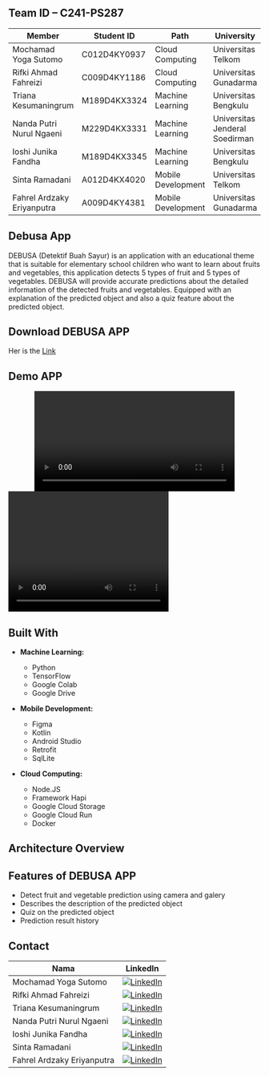 ## Team ID – C241-PS287
| Member    | Student ID    | Path    | University    |
|------------|------------|------------|------------|
| Mochamad Yoga Sutomo    | C012D4KY0937      | Cloud Computing     | Universitas Telkom     |
| Rifki Ahmad Fahreizi   | C009D4KY1186     | Cloud Computing     | Universitas Gunadarma     |
| Triana Kesumaningrum    | M189D4KX3324     | Machine Learning     | Universitas Bengkulu     |
| Nanda Putri Nurul Ngaeni    | M229D4KX3331    | Machine Learning    | Universitas Jenderal Soedirman    |
| Ioshi Junika Fandha    | M189D4KX3345    | Machine Learning    | Universitas Bengkulu    |
| Sinta Ramadani    | A012D4KX4020    | Mobile Development    | Universitas Telkom    |
| Fahrel Ardzaky Eriyanputra    | A009D4KY4381    | Mobile Development    | Universitas Gunadarma    |

## Debusa App
DEBUSA (Detektif Buah Sayur) is an application with an educational theme that is suitable for elementary school children who want to learn about fruits and vegetables, this application detects 5 types of fruit and 5 types of vegetables. DEBUSA will provide accurate predictions about the detailed information of the detected fruits and vegetables. Equipped with an explanation of the predicted object and also a quiz feature about the predicted object.

## Download DEBUSA APP
Her is the [Link](https://drive.google.com/drive/folders/18cIAinUntptxbTILp1_wKLJbnjRAgO3W?usp=drive_link)

## Demo APP
<div align="center">
  <video src="https://github.com/Capstone-DEBUSA/.github/blob/main/profile/Demo%20Video%20Debusa%20(1).mp4" width="400" />
</div>

<video width="320" height="240" controls>
    <source src="https://github.com/Capstone-DEBUSA/.github/blob/main/profile/Demo%20Video%20Debusa%20(1).mp4" type="video/mp4">
    Your browser does not support the video tag.
</video>


## Built With
- **Machine Learning:**
  - Python
  - TensorFlow
  - Google Colab
  - Google Drive
  
- **Mobile Development:**
  - Figma
  - Kotlin
  - Android Studio
  - Retrofit
  - SqlLite
  
- **Cloud Computing:**
  - Node.JS
  - Framework Hapi
  - Google Cloud Storage  
  - Google Cloud Run
  - Docker

## Architecture Overview

## Features of DEBUSA APP
- Detect fruit and vegetable prediction using camera and galery
- Describes the description of the predicted object
- Quiz on the predicted object
- Prediction result history

## Contact

| Nama  | LinkedIn |
|-------|----------|
| Mochamad Yoga Sutomo  | [![LinkedIn](https://img.shields.io/badge/LinkedIn-%230077B5.svg?logo=linkedin&logoColor=white)](https://www.linkedin.com/in/mysutomo)  |
| Rifki Ahmad Fahreizi  | [![LinkedIn](https://img.shields.io/badge/LinkedIn-%230077B5.svg?logo=linkedin&logoColor=white)](https://www.linkedin.com/in/rifki-ahmad-fahreizi/)  |
| Triana Kesumaningrum  | [![LinkedIn](https://img.shields.io/badge/LinkedIn-%230077B5.svg?logo=linkedin&logoColor=white)](https://www.linkedin.com/in/triana-kesumaningrum/)  |
| Nanda Putri Nurul Ngaeni  | [![LinkedIn](https://img.shields.io/badge/LinkedIn-%230077B5.svg?logo=linkedin&logoColor=white)](https://www.linkedin.com/in/nandaputrinurulngaeni/)  |
| Ioshi Junika Fandha  | [![LinkedIn](https://img.shields.io/badge/LinkedIn-%230077B5.svg?logo=linkedin&logoColor=white)]()  |
| Sinta Ramadani  | [![LinkedIn](https://img.shields.io/badge/LinkedIn-%230077B5.svg?logo=linkedin&logoColor=white)]()  |
| Fahrel Ardzaky Eriyanputra  | [![LinkedIn](https://img.shields.io/badge/LinkedIn-%230077B5.svg?logo=linkedin&logoColor=white)](https://www.linkedin.com/in/fahrel-ardzaky-eriyanputra?utm_source=share&utm_campaign=share_via&utm_content=profile&utm_medium=android_app)  |
